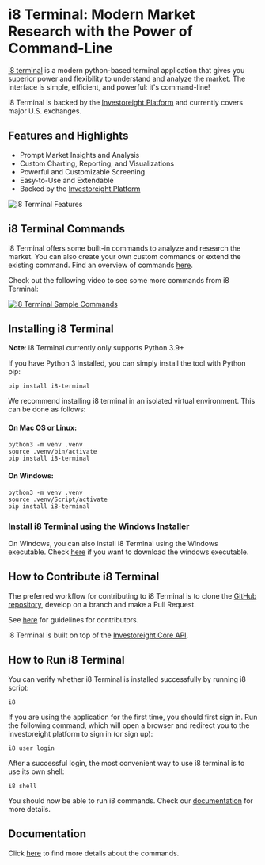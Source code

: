 # i8 Terminal: Modern Market Research with the Power of Command-Line

[i8 terminal](https://www.i8terminal.io) is a modern python-based terminal application that gives you superior power and flexibility to understand and analyze the market. The interface is simple, efficient, and powerful: it's command-line!

i8 Terminal is backed by the [Investoreight Platform](https://www.investoreight.com) and currently covers major U.S. exchanges.

## Features and Highlights
- Prompt Market Insights and Analysis
- Custom Charting, Reporting, and Visualizations
- Powerful and Customizable Screening
- Easy-to-Use and Extendable
- Backed by the [Investoreight Platform](https://www.investoreight.com)

![i8 Terminal Features](https://www.i8terminal.io/img/gif/i8-terminal-demo.gif)

## i8 Terminal Commands
i8 Terminal offers some built-in commands to analyze and research the market. You can also create your own custom commands or extend the existing command. Find an overview of commands [here](https://i8terminal.io/#commands).

Check out the following video to see some more commands from i8 Terminal:

[![i8 Terminal Sample Commands](https://img.youtube.com/vi/NpOCqcb-RxY/0.jpg)](https://www.youtube.com/watch?v=NpOCqcb-RxY)


## Installing i8 Terminal
**Note**: i8 Terminal currently only supports Python 3.9+

If you have Python 3 installed, you can simply install the tool with Python pip:

```
pip install i8-terminal
```

We recommend installing i8 terminal in an isolated virtual environment. This can be done as follows:

#### On Mac OS or Linux:

```
python3 -m venv .venv
source .venv/bin/activate
pip install i8-terminal
```

#### On Windows:

```
python3 -m venv .venv
source .venv/Script/activate
pip install i8-terminal
```

### Install i8 Terminal using the Windows Installer
On Windows, you can also install i8 Terminal using the Windows executable. Check [here](https://i8terminal.io/download) if you want to download the windows executable.


## How to Contribute i8 Terminal
The preferred workflow for contributing to i8 Terminal is to clone the
[GitHub repository](https://github.com/investoreight/i8-terminal), develop on a branch and make a Pull Request.

See [here](https://github.com/investoreight/i8-terminal/blob/main/CONTRIBUTING.md) for guidelines for contributors.

i8 Terminal is built on top of the [Investoreight Core API](https://github.com/investoreight/investor8-sdk).

## How to Run i8 Terminal
You can verify whether i8 Terminal is installed successfully by running i8 script:

```
i8
```

If you are using the application for the first time, you should first sign in. Run the following command, which will open a browser and redirect you to the investoreight platform to sign in (or sign up):

```
i8 user login
```

After a successful login, the most convenient way to use i8 terminal is to use its own shell:

```
i8 shell
```

You should now be able to run i8 commands. Check our [documentation](https://docs.i8terminal.io/) for more details.

## Documentation
Click [here](https://docs.i8terminal.io/) to find more details about the commands.
